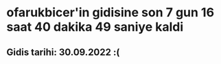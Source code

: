 # ofarukbicer'in gidisine son 7 gun 16 saat 40 dakika 49 saniye kaldi

## Gidis tarihi: 30.09.2022 :(